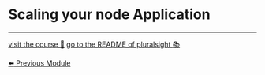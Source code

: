 Scaling your node Application
=============================

***
[visit the course :rocket:](http://www.pluralsight.com/courses/node-intro)  [go to the README of pluralsight :books:](../README.md)

[:arrow_left: Previous Module](testing_debugging.md)
